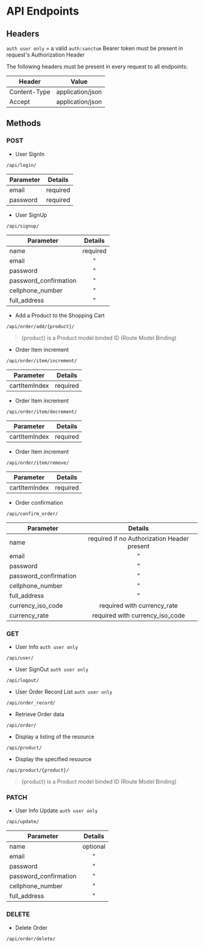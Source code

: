 # API Endpoints

## Headers

`auth user only` = a valid `auth:sanctum` Bearer token must be present in request's Authorization Header

The following headers must be present in every request to all endpoints:

| Header       | Value            |
| ------------ | ---------------- |
| Content-Type | application/json |
| Accept       | application/json |

## Methods

### POST
* User SignIn
```
/api/login/
```
| Parameter  | Details  |
| ---------- | -------- |
| email      | required |
| password   | required |

* User SignUp
```
/api/signup/
```
| Parameter             | Details  |
| --------------------- |:--------:|
| name                  | required |
| email                 |     "    |
| password              |     "    |
| password_confirmation |     "    |
| cellphone_number      |     "    |
| full_address          |     "    |

* Add a Product to the Shopping Cart
```
/api/order/add/{product}/
```
> {product} is a Product model binded ID (Route Model Binding)

* Order Item increment
```
/api/order/item/increment/
```
| Parameter     | Details  |
| ------------- | -------- |
| cartItemIndex | required |

* Order Item increment
```
/api/order/item/decrement/
```
| Parameter     | Details  |
| ------------- | -------- |
| cartItemIndex | required |

* Order Item increment
```
/api/order/item/remove/
```
| Parameter     | Details  |
| ------------- | -------- |
| cartItemIndex | required |

* Order confirmation
```
/api/confirm_order/
```
| Parameter             | Details                                     |
| --------------------- |:-------------------------------------------:|
| name                  | required if no Authorization Header present |
| email                 |                        "                    |
| password              |                        "                    |
| password_confirmation |                        "                    |
| cellphone_number      |                        "                    |
| full_address          |                        "                    |
| currency_iso_code     | required with currency_rate                 |
| currency_rate         | required with currency_iso_code             |


### GET

* User Info `auth user only`
```
/api/user/
```

* User SignOut `auth user only`
```
/api/logout/
```

* User Order Record List `auth user only`
```
/api/order_record/
```

* Retrieve Order data
```
/api/order/
```

* Display a listing of the resource
```
/api/product/
```

* Display the specified resource
```
/api/product/{product}/
```
> {product} is a Product model binded ID (Route Model Binding)


### PATCH

* User Info Update `auth user only`
```
/api/update/
```
| Parameter             | Details  |
| --------------------- |:--------:|
| name                  | optional |
| email                 |     "    |
| password              |     "    |
| password_confirmation |     "    |
| cellphone_number      |     "    |
| full_address          |     "    |

### DELETE

* Delete Order
```
/api/order/delete/
```
